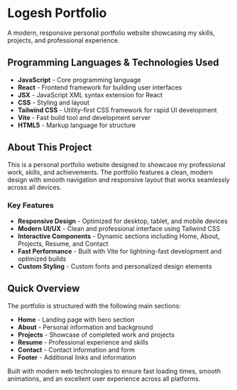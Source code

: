 # Logesh Portfolio

A modern, responsive personal portfolio website showcasing my skills, projects, and professional experience.

## Programming Languages & Technologies Used

- **JavaScript** - Core programming language
- **React** - Frontend framework for building user interfaces
- **JSX** - JavaScript XML syntax extension for React
- **CSS** - Styling and layout
- **Tailwind CSS** - Utility-first CSS framework for rapid UI development
- **Vite** - Fast build tool and development server
- **HTML5** - Markup language for structure

## About This Project

This is a personal portfolio website designed to showcase my professional work, skills, and achievements. The portfolio features a clean, modern design with smooth navigation and responsive layout that works seamlessly across all devices.

### Key Features

- **Responsive Design** - Optimized for desktop, tablet, and mobile devices
- **Modern UI/UX** - Clean and professional interface using Tailwind CSS
- **Interactive Components** - Dynamic sections including Home, About, Projects, Resume, and Contact
- **Fast Performance** - Built with Vite for lightning-fast development and optimized builds
- **Custom Styling** - Custom fonts and personalized design elements

## Quick Overview

The portfolio is structured with the following main sections:

- **Home** - Landing page with hero section
- **About** - Personal information and background
- **Projects** - Showcase of completed work and projects
- **Resume** - Professional experience and skills
- **Contact** - Contact information and form
- **Footer** - Additional links and information

Built with modern web technologies to ensure fast loading times, smooth animations, and an excellent user experience across all platforms.
